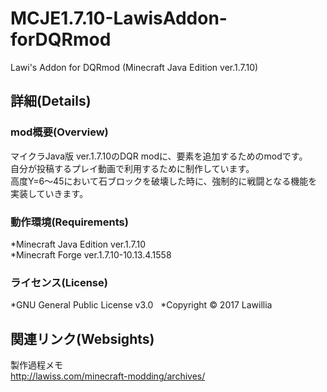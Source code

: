 # MCJE1.7.10-LawisAddon-forDQRmod  
  
Lawi's Addon for DQRmod (Minecraft Java Edition ver.1.7.10)  
  
## 詳細(Details)  
  
### mod概要(Overview)  
マイクラJava版 ver.1.7.10のDQR modに、要素を追加するためのmodです。  
自分が投稿するプレイ動画で利用するために制作しています。  
高度Y=6～45において石ブロックを破壊した時に、強制的に戦闘となる機能を実装していきます。  
  
### 動作環境(Requirements)  
  
*Minecraft Java Edition ver.1.7.10  
*Minecraft Forge ver.1.7.10-10.13.4.1558  
  
### ライセンス(License)  
  
*GNU General Public License v3.0  
*Copyright © 2017 Lawillia
  
## 関連リンク(Websights)  
  
製作過程メモ  
<http://lawiss.com/minecraft-modding/archives/>  
  
